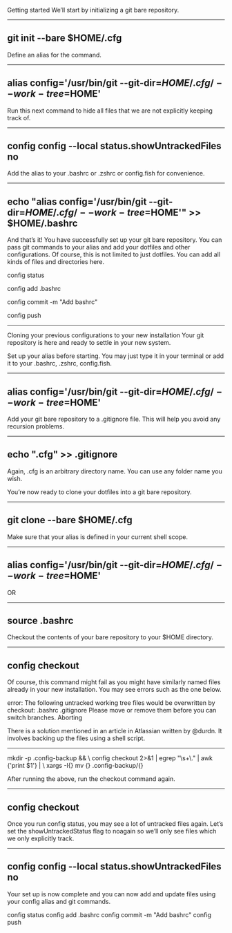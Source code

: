 Getting started
We’ll start by initializing a git bare repository.

---------------------------------
git init --bare $HOME/.cfg
---------------------------------


Define an alias for the command.    

--------------------------------------------------------------------
alias config='/usr/bin/git --git-dir=$HOME/.cfg/ --work-tree=$HOME'
--------------------------------------------------------------------


Run this next command to hide all files that we are not explicitly keeping track of.

---------------------------------------------------
config config --local status.showUntrackedFiles no
---------------------------------------------------


Add the alias to your .bashrc or .zshrc or config.fish for convenience.

-----------------------------------------------------------------------------------------------
echo "alias config='/usr/bin/git --git-dir=$HOME/.cfg/ --work-tree=$HOME'" >> $HOME/.bashrc
-----------------------------------------------------------------------------------------------


And that’s it! You have successfully set up your git bare repository. You can pass git commands to your alias and add your dotfiles and other configurations. Of course, this is not limited to just dotfiles. You can add all kinds of files and directories here.

config status

config add .bashrc

config commit -m "Add bashrc"

config push

------------------------------------------------------------------------------------------------------------------------------------------------

Cloning your previous configurations to your new installation
Your git repository is here and ready to settle in your new system.

Set up your alias before starting. You may just type it in your terminal or add it to your .bashrc, .zshrc, config.fish.

----------------------------------------------------------------------
alias config='/usr/bin/git --git-dir=$HOME/.cfg/ --work-tree=$HOME'
----------------------------------------------------------------------


Add your git bare repository to a .gitignore file. This will help you avoid any recursion problems.

----------------------------
echo ".cfg" >> .gitignore
----------------------------


Again, .cfg is an arbitrary directory name. You can use any folder name you wish.

You’re now ready to clone your dotfiles into a git bare repository.

--------------------------------------------
git clone --bare <git-repo-url> $HOME/.cfg
--------------------------------------------


Make sure that your alias is defined in your current shell scope.

--------------------------------------------------------------------
alias config='/usr/bin/git --git-dir=$HOME/.cfg/ --work-tree=$HOME'
--------------------------------------------------------------------

OR

----------------
source .bashrc
----------------


Checkout the contents of your bare repository to your $HOME directory.

-----------------
config checkout
-----------------


Of course, this command might fail as you might have similarly named files already in your new installation. You may see errors such as the one below.

error: The following untracked working tree files would be overwritten by checkout:
    .bashrc
    .gitignore
Please move or remove them before you can switch branches.
Aborting

There is a solution mentioned in an article in Atlassian written by @durdn. It involves backing up the files using a shell script.

--------------------------------------------------------------------
mkdir -p .config-backup && \\
config checkout 2>&1 | egrep "\\s+\\." | awk {'print $1'} | \\
xargs -I{} mv {} .config-backup/{}

After running the above, run the checkout command again.

------------------
config checkout
------------------


Once you run config status, you may see a lot of untracked files again. Let’s set the showUntrackedStatus flag to noagain so we’ll only see files which we only explicitly track.

------------------------------------------------------
config config --local status.showUntrackedFiles no
------------------------------------------------------


Your set up is now complete and you can now add and update files using your config alias and git commands.

config status
config add .bashrc
config commit -m "Add bashrc"
config push

